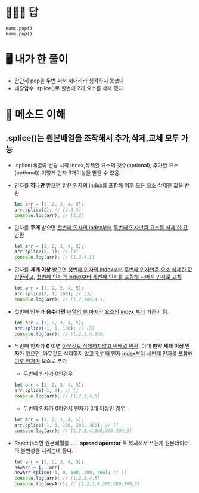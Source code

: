 # 👨🏻‍🏫 답

```
nums.pop()
nums.pop()
```

# 🖥 내가 한 풀이

- 간단히 pop을 두번 써서 꺼내리라 생각하지 못했다
- 내장함수 .splice()로 한번에 2개 요소를 삭제 했다.

# 🎯 메소드 이해

## .splice()는 원본배열을 조작해서 추가,삭제,교체 모두 가능

- .splice(배열의 변경 시작 index,삭제할 요소의 갯수(optional), 추가할 요소(optional)) 이렇게 인자 3개이상을 받을 수 있음.

- 인자를 **하나만** 받으면 <u>받은 인자의 index를 포함해</u> <u>이후 모든 요소 삭제한 값</u>을 반환
  ```javascript
  let arr = [1, 2, 3, 4, 5];
  arr.splice(2); // [3,4,5]
  console.log(arr); // [1,2]
  ```
- 인자를 **두개** 받으면 <u>첫번째 인자의 index부터</u> <u>두번째 인자만큼 요소를 삭제 한 값</u> 반환
  ```javascript
  let arr = [1, 2, 3, 4, 5];
  arr.splice(2, 1); // [3]
  console.log(arr); // [1,2,4,5]
  ```
- 인자를 **세개 이상** 받으면 <u>첫번째 인자의 index부터</u> <u>두번째 인자만큼 요소 삭제한 값 반환하고</u>, <u>첫번째 인자의 index부터 세번쨰 인자를 포함해 나머지 인자로 교체</u>
  ```javascript
  let arr = [1, 2, 3, 4, 5];
  arr.splice(2, 1, 100); // [3]
  console.log(arr); // [1,2,100,4,5]
  ```
- 첫번째 인자가 **음수라면** <u>배열의 맨 마지막 요소의 index 부터 </u> 기준이 됨.
  ```javascript
  let arr = [1, 2, 3, 4, 5];
  arr.splice(-1, 1, 100); // [5]
  console.log(arr); // [1,2,3,4,100]
  ```
- 두번째 인자가 **0 이면** <u>아무것도 삭제하지않고 빈배열 반환</u>. 이때 **만약 세개 이상 인자**가 있으면, 아무것도 삭제하지 않고 <u>첫번째 인자 index부터</u> <u>세번째 인자를 포함해 이후 인자가</u> 요소로 추가
  - 두번째 인자가 0인경우
  ```javascript
  let arr = [1, 2, 3, 4, 5];
  arr.splice(-1, 0); // []
  console.log(arr); // [1,2,3,4,5]
  ```
  - 두번째 인자가 0이면서 인자가 3개 이상인 경우
  ```javascript
  let arr = [1, 2, 3, 4, 5];
  arr.splice(-1, 0, 100, 200, 300); // []
  console.log(arr); // [1,2,3,4,100,200,300,5]
  ```
- React.js라면 원본배열을 `...` **spread operator** 로 복사해서 쓰는게 원본데이터의 불변성을 지키는데 좋다.
  ```javascript
  let arr = [1, 2, 3, 4, 5];
  newArr = [...arr];
  newArr.splice(-1, 0, 100, 200, 300); // []
  console.log(arr); // [1,2,3,4,5]
  console.log(newArr); // [1,2,3,4,100,200,300,5]
  ```
